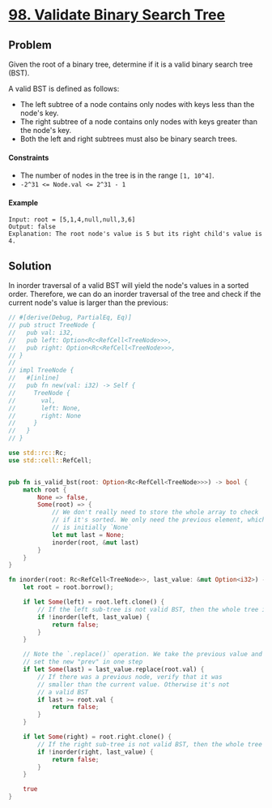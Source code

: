 # [98. Validate Binary Search Tree](https://leetcode.com/problems/validate-binary-search-tree/)

## Problem

Given the root of a binary tree, determine if it is a valid binary search tree
(BST).

A valid BST is defined as follows:

* The left subtree of a node contains only nodes with keys less than the node's
  key.
* The right subtree of a node contains only nodes with keys greater than the
  node's key.
* Both the left and right subtrees must also be binary search trees.

#### Constraints

* The number of nodes in the tree is in the range `[1, 10^4]`.
* `-2^31 <= Node.val <= 2^31 - 1`

#### Example

```text
Input: root = [5,1,4,null,null,3,6]
Output: false
Explanation: The root node's value is 5 but its right child's value is 4.
```

## Solution

In inorder traversal of a valid BST will yield the node's values in a sorted
order. Therefore, we can do an inorder traversal of the tree and check if the
current node's value is larger than the previous:

```rust
// #[derive(Debug, PartialEq, Eq)]
// pub struct TreeNode {
//   pub val: i32,
//   pub left: Option<Rc<RefCell<TreeNode>>>,
//   pub right: Option<Rc<RefCell<TreeNode>>>,
// }
// 
// impl TreeNode {
//   #[inline]
//   pub fn new(val: i32) -> Self {
//     TreeNode {
//       val,
//       left: None,
//       right: None
//     }
//   }
// }

use std::rc::Rc;
use std::cell::RefCell;


pub fn is_valid_bst(root: Option<Rc<RefCell<TreeNode>>>) -> bool {
    match root {
        None => false,
        Some(root) => {
            // We don't really need to store the whole array to check 
            // if it's sorted. We only need the previous element, which
            // is initially `None`
            let mut last = None;
            inorder(root, &mut last)
        }
    }
}

fn inorder(root: Rc<RefCell<TreeNode>>, last_value: &mut Option<i32>) -> bool {
    let root = root.borrow();

    if let Some(left) = root.left.clone() {
        // If the left sub-tree is not valid BST, then the whole tree is not
        if !inorder(left, last_value) {
            return false;
        }
    }

    // Note the `.replace()` operation. We take the previous value and 
    // set the new "prev" in one step
    if let Some(last) = last_value.replace(root.val) {
        // If there was a previous node, verify that it was 
        // smaller than the current value. Otherwise it's not
        // a valid BST
        if last >= root.val {
            return false;
        }
    }

    if let Some(right) = root.right.clone() {
        // If the right sub-tree is not valid BST, then the whole tree is not
        if !inorder(right, last_value) {
            return false;
        }
    }

    true
}
```